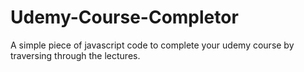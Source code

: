 # Udemy-Course-Completor
A simple piece of javascript code to complete your udemy course by traversing through the lectures.
